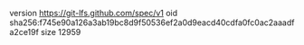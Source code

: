 version https://git-lfs.github.com/spec/v1
oid sha256:f745e90a126a3ab19bc8d9f50536ef2a0d9eacd40cdfa0fc0ac2aaadfa2ce19f
size 12959
